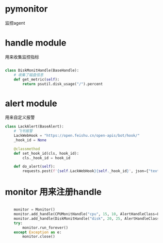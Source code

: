 # pymonitor
监控agent

# handle module 

用来收集监控指标
```python

class DiskMonitHandle(BaseHandle):
    # 收集了磁盘信息
    def get_metric(self):
        return psutil.disk_usage("/").percent

```
# alert module

用来自定义报警
``` python
class LackAlert(BaseAlert):
    # 飞书报警
    LackWebHook = "https://open.feishu.cn/open-apis/bot/hook/"
    _hook_id = None

    @classmethod
    def set_hook_id(cls, hook_id):
        cls._hook_id = hook_id

    def do_alert(self):
        requests.post(f'{self.LackWebHook}{self._hook_id}', json={"text": self.message()})

```


# monitor 用来注册handle
``` python

    monitor = Monitor()
    monitor.add_handle(CPUMonitHandle("cpu", 15, 10, AlertHandleClass=LackAlert, debug=True))
    monitor.add_handle(DiskMonitHandle("disk", 20, 25, AlertHandleClass=LackAlert, debug=True))
    try:
        monitor.run_forever()
    except Exception as e:
        monitor.close()

```
